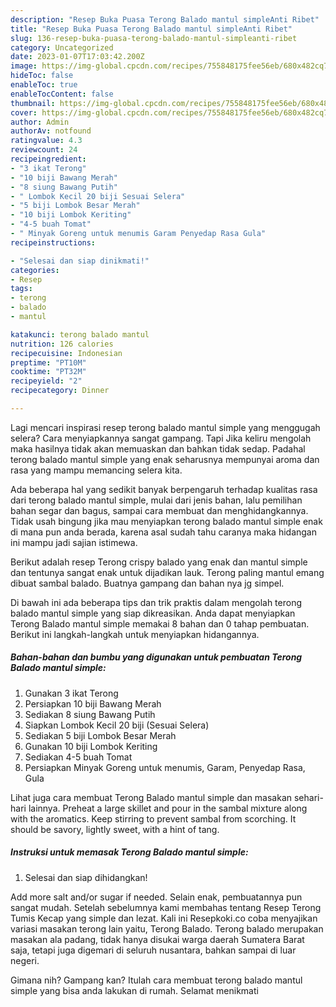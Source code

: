 ```yaml
---
description: "Resep Buka Puasa Terong Balado mantul simpleAnti Ribet"
title: "Resep Buka Puasa Terong Balado mantul simpleAnti Ribet"
slug: 136-resep-buka-puasa-terong-balado-mantul-simpleanti-ribet
category: Uncategorized
date: 2023-01-07T17:03:42.200Z
image: https://img-global.cpcdn.com/recipes/755848175fee56eb/680x482cq70/terong-balado-mantul-simple-foto-resep-utama.jpg
hideToc: false
enableToc: true
enableTocContent: false
thumbnail: https://img-global.cpcdn.com/recipes/755848175fee56eb/680x482cq70/terong-balado-mantul-simple-foto-resep-utama.jpg
cover: https://img-global.cpcdn.com/recipes/755848175fee56eb/680x482cq70/terong-balado-mantul-simple-foto-resep-utama.jpg
author: Admin
authorAv: notfound
ratingvalue: 4.3
reviewcount: 24
recipeingredient:
- "3 ikat Terong"
- "10 biji Bawang Merah"
- "8 siung Bawang Putih"
- " Lombok Kecil 20 biji Sesuai Selera"
- "5 biji Lombok Besar Merah"
- "10 biji Lombok Keriting"
- "4-5 buah Tomat"
- " Minyak Goreng untuk menumis Garam Penyedap Rasa Gula"
recipeinstructions:

- "Selesai dan siap dinikmati!"
categories:
- Resep
tags:
- terong
- balado
- mantul

katakunci: terong balado mantul 
nutrition: 126 calories
recipecuisine: Indonesian
preptime: "PT10M"
cooktime: "PT32M"
recipeyield: "2"
recipecategory: Dinner

---
```



Lagi mencari inspirasi resep terong balado mantul simple yang menggugah selera? Cara menyiapkannya sangat gampang. Tapi Jika keliru mengolah maka hasilnya tidak akan memuaskan dan bahkan tidak sedap. Padahal terong balado mantul simple yang enak seharusnya mempunyai aroma dan rasa yang mampu memancing selera kita.


Ada beberapa hal yang sedikit banyak berpengaruh terhadap kualitas rasa dari terong balado mantul simple, mulai dari jenis bahan, lalu pemilihan bahan segar dan bagus, sampai cara membuat dan menghidangkannya. Tidak usah bingung jika mau menyiapkan terong balado mantul simple enak di mana pun anda berada, karena asal sudah tahu caranya maka hidangan ini mampu jadi sajian istimewa.

Berikut adalah resep Terong crispy balado yang enak dan mantul simple dan tentunya sangat enak untuk dijadikan lauk. Terong paling mantul emang dibuat sambal balado. Buatnya gampang dan bahan nya jg simpel.


Di bawah ini ada beberapa tips dan trik praktis dalam mengolah terong balado mantul simple yang siap dikreasikan. Anda dapat menyiapkan Terong Balado mantul simple memakai 8 bahan dan 0 tahap pembuatan. Berikut ini langkah-langkah untuk menyiapkan hidangannya.

<!--inarticleads1-->

##### Bahan-bahan dan bumbu yang digunakan untuk pembuatan Terong Balado mantul simple:

1. Gunakan 3 ikat Terong
1. Persiapkan 10 biji Bawang Merah
1. Sediakan 8 siung Bawang Putih
1. Siapkan  Lombok Kecil 20 biji (Sesuai Selera)
1. Sediakan 5 biji Lombok Besar Merah
1. Gunakan 10 biji Lombok Keriting
1. Sediakan 4-5 buah Tomat
1. Persiapkan  Minyak Goreng untuk menumis, Garam, Penyedap Rasa, Gula


Lihat juga cara membuat Terong Balado mantul simple dan masakan sehari-hari lainnya. Preheat a large skillet and pour in the sambal mixture along with the aromatics. Keep stirring to prevent sambal from scorching. It should be savory, lightly sweet, with a hint of tang. 

<!--inarticleads2-->

##### Instruksi untuk memasak Terong Balado mantul simple:


1. Selesai dan siap dihidangkan!

Add more salt and/or sugar if needed. Selain enak, pembuatannya pun sangat mudah. Setelah sebelumnya kami membahas tentang Resep Terong Tumis Kecap yang simple dan lezat. Kali ini Resepkoki.co coba menyajikan variasi masakan terong lain yaitu, Terong Balado. Terong balado merupakan masakan ala padang, tidak hanya disukai warga daerah Sumatera Barat saja, tetapi juga digemari di seluruh nusantara, bahkan sampai di luar negeri. 

Gimana nih? Gampang kan? Itulah cara membuat terong balado mantul simple yang bisa anda lakukan di rumah. Selamat menikmati
